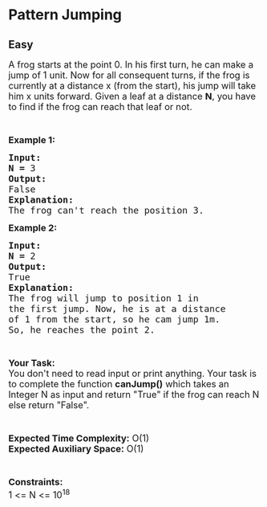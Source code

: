 # Pattern Jumping
## Easy
<div class="problems_problem_content__Xm_eO" style="user-select: auto;"><p style="user-select: auto;"><span style="font-size: 18px; user-select: auto;">A frog starts at the point 0. In his first turn, he can make a jump of 1 unit. Now for all consequent turns, if the frog is currently at a distance x (from the start), his jump will take him x units forward. Given a leaf at a distance <strong style="user-select: auto;">N</strong>, you have to find if the frog can reach that leaf or not.</span></p>

<p style="user-select: auto;">&nbsp;</p>

<p style="user-select: auto;"><span style="font-size: 18px; user-select: auto;"><strong style="user-select: auto;">Example 1:</strong></span></p>

<pre style="user-select: auto;"><span style="font-size: 18px; user-select: auto;"><strong style="user-select: auto;">Input:</strong></span>
<span style="font-size: 18px; user-select: auto;"><strong style="user-select: auto;">N = </strong>3</span>
<span style="font-size: 18px; user-select: auto;"><strong style="user-select: auto;">Output:</strong></span>
<span style="font-size: 18px; user-select: auto;">False</span>
<span style="font-size: 18px; user-select: auto;"><strong style="user-select: auto;">Explanation:</strong></span>
<span style="font-size: 18px; user-select: auto;">The frog can't reach the position 3.</span></pre>

<p style="user-select: auto;"><span style="font-size: 18px; user-select: auto;"><strong style="user-select: auto;">Example 2:</strong></span></p>

<pre style="user-select: auto;"><span style="font-size: 18px; user-select: auto;"><strong style="user-select: auto;">Input:</strong></span>
<span style="font-size: 18px; user-select: auto;"><strong style="user-select: auto;">N = </strong>2</span>
<span style="font-size: 18px; user-select: auto;"><strong style="user-select: auto;">Output:</strong></span>
<span style="font-size: 18px; user-select: auto;">True</span>
<span style="font-size: 18px; user-select: auto;"><strong style="user-select: auto;">Explanation:</strong></span>
<span style="font-size: 18px; user-select: auto;">The frog will jump to position 1 in
the first jump. Now, he is at a distance
of 1 from the start, so he cam jump 1m.
So, he reaches the point 2.</span></pre>

<p style="user-select: auto;">&nbsp;</p>

<p style="user-select: auto;"><span style="font-size: 18px; user-select: auto;"><strong style="user-select: auto;">Your Task:</strong><br style="user-select: auto;">
You don't need to read input or print anything. Your task is to complete the function <strong style="user-select: auto;">canJump()</strong> which takes an Integer N as input and return "True" if the frog can reach N else return "False".</span></p>

<p style="user-select: auto;">&nbsp;</p>

<p style="user-select: auto;"><span style="font-size: 18px; user-select: auto;"><strong style="user-select: auto;">Expected Time Complexity:</strong> O(1)<br style="user-select: auto;">
<strong style="user-select: auto;">Expected Auxiliary Space:</strong> O(1)</span></p>

<p style="user-select: auto;">&nbsp;</p>

<p style="user-select: auto;"><span style="font-size: 18px; user-select: auto;"><strong style="user-select: auto;">Constraints:</strong></span><br style="user-select: auto;">
<span style="font-size: 18px; user-select: auto;">1 &lt;= N &lt;= 10<sup style="user-select: auto;">18</sup></span></p>
</div>